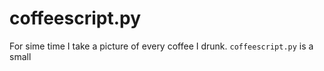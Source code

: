 # coffeescript.py

For sime time I take a picture of every coffee I drunk.
`coffeescript.py` is a small